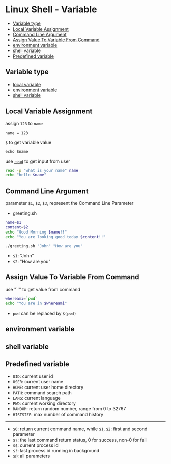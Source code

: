 # Linux Shell - Variable

* [Variable type](#variable-type)
* [Local Variable Assignment](#local-variable-assignment)
* [Command Line Argument](#command-line-argument)
* [Assign Value To Variable From Command](#assign-value-to-variable-from-command)
* [environment variable](#environment-variable)
* [shell variable](#shell-variable)
* [Predefined variable](#predefined-variable)

## Variable type

- [local variable](#local-variable-assignment)
- [environment variable](#environment-variable)
- [shell variable](#shell-variable)

## Local Variable Assignment

assign `123` to `name`

```shell
name = 123
```

`$` to get variable value

```shell
echo $name
```

use [`read`]() to get input from user

```sh
read -p "what is your name" name
echo "hello $name"
```

## Command Line Argument

parameter `$1`, `$2`, `$3`, represent the Command Line Parameter

- greeting.sh

```sh
name=$1
content=$2
echo "Good Morning $name!!"
echo "You are looking good today $content!!"
```

```sh
./greeting.sh "John" "How are you"
```

- `$1`: "John"
- `$2`: "How are you"

## Assign Value To Variable From Command

use "``" to get value from command

```sh
whereami=`pwd`
echo "You are in $whereami"
```

- `pwd` can be replaced by `$(pwd)`

## environment variable

## shell variable

## Predefined variable

- `UID`: current user id
- `USER`: current user name
- `HOME`: current user home directory
- `PATH`: command search path
- `LANG`: current language
- `PWD`: current working directory
- `RANDOM`: return random number, range from 0 to 32767
- `HISTSIZE`: max number of command history

***

- `$0`: return current command name, while `$1`, `$2`: first and second parameter
- `$?`: the last command return status, 0 for success, non-0 for fail
- `$$`: current process id
- `$!`: last process id running in background
- `$@`: all parameters
